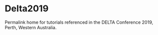 # Delta2019
Permalink home for tutorials referenced in the DELTA Conference 2019, Perth, Western Australia.
